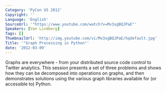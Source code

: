 ```yaml
---
Category: 'PyCon US 2012'
Copyright: ''
Language: 'English'
SourceUrl: '"https://www.youtube.com/watch?v=Mv3xgBQJPaE"'
Speakers: [Van Lindberg]
Tags: []
ThumbnailUrl: 'http://img.youtube.com/vi/Mv3xgBQJPaE/hqdefault.jpg'
Title: '"Graph Processing in Python"'
date: '2012-03-09'
---
```

Graphs are everywhere - from your distributed source code control to Twitter
analytics. This session presents a set of three problems and shows how they
can be decomposed into operations on graphs, and then demonstrates solutions
using the various graph libraries available for (or accessible to) Python.

